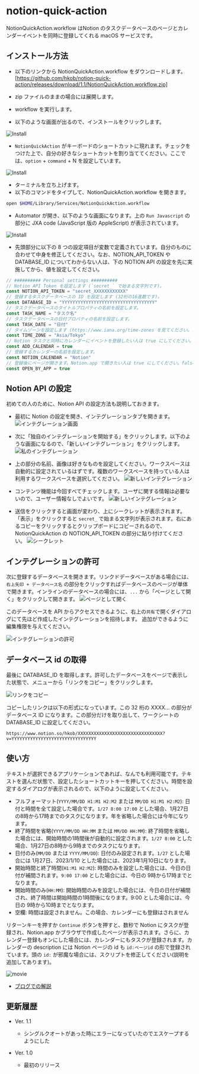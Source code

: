 # notion-quick-action

NotionQuickAction.workflow はNotion のタスクデータベースのページとカレンダーイベントを同時に登録してくれる macOS サービスです。

## インストール方法

- 以下のリンクから NotionQuickAction.workflow をダウンロードします。
[https://github.com/hkob/notion-quick-action/releases/download/1.1/NotionQuickAction.workflow.zip]

- zip ファイルのままの場合には展開します。
- workflow を実行します。
- 以下のような画面が出るので、インストールをクリックします。

![Install](QuickActionInstaller-J.png)

- `NotionQuickAction` がキーボードのショートカットに現れます。チェックをつけた上で、自分の好きなショートカットを割り当ててください。ここでは、`option` + `command` + N を設定しています。

![Install](Service-J.png)

- ターミナルを立ち上げます。
- 以下のコマンドをタイプして、NotionQuickAction.workflow を開きます。

```sh
open $HOME/Library/Services/NotionQuickAction.workflow
```

- Automator が開き、以下のような画面になります。上の `Run Javascript` の部分に JXA code (JavaScript 版の AppleScript) が表示されています。

![Install](Automator-J.png)

- 先頭部分に以下の 8 つの設定項目が変数で定義されています。自分のものに合わせて中身を修正してください。なお、NOTION_API_TOKEN や DATABASE_ID についてわからない人は、下の NOTION API の設定を先に実施してから、値を設定してください。

```Javascript
// ########## Personal settings ##########
// Notion API Token を設定します (`secret_` で始まる文字列です)。
const NOTION_API_TOKEN = "secret_XXXXXXXXXXXX"
// 登録するタスクデータベースの ID を設定します (32桁の16進数です)。
const DATABASE_ID = "YYYYYYYYYYYYYYYYYYYYYYYYYYYYYYYYYYY"
// タスクデータベースのタイトルプロパティの名前を設定します。
const TASK_NAME = "タスク名"
// タスクデータベースの日付プロパティの名前を設定します。
const TASK_DATE = "日付"
// タイムゾーンを設定します (https://www.iana.org/time-zones を見てください。日本の人はこのままでいいです)。
const TIME_ZONE = "Asia/Tokyo"
// Notion タスクと同時にカレンダーにイベントを登録したい人は true にしてください。したくない人は false にします。
const ADD_CALENDAR = true
// 登録するカレンダーの名前を設定します。
const NOTION_CALENDAR = "Notion"
// 登録後にページが開きます。Notion.app で開きたい人は true にしてください。false にするとデフォルトブラウザで開きます。
const OPEN_BY_APP = true
```

## Notion API の設定

初めての人のために、Notion API の設定方法も説明しておきます。

- 最初に Notion の設定を開き、インテグレーションタブを開きます。
![インテグレーション画面](Integration-J.png)

- 次に「独自のインテグレーションを開始する」をクリックします。以下のような画面になるので、「新しいインテグレーション」をクリックします。
![私のインテグレーション](myIntegration-J.png)

- 上の部分の名前、画像は好きなものを設定してください。ワークスペースは自動的に設定されているはずです。複数のワークスペースを持っている人は利用するワークスペースを選択してください。
![新しいインテグレーション](newIntegration0-J.png)

- コンテンツ機能は今回すべてチェックします。ユーザに関する情報は必要ないので、ユーザー情報なしでよいです。
![新しいインテグレーション](newIntegration1-J.png)

- 送信をクリックすると画面が変わり、上にシークレットが表示されます。「表示」をクリックすると `secret_` で始まる文字列が表示されます。右にあるコピーをクリックするとクリップボードにコピーされるので、NotionQuickAction の NOTION_API_TOKEN の部分に貼り付けてください。
![シークレット](secret-J.png)

## インテグレーションの許可

次に登録するデータベースを開きます。リンクドデータベースがある場合には、`右上矢印 + データベース名` の部分をクリックすればデータベースのページが単体で開きます。インラインのデータベースの場合には、`...` から「ページとして開く」をクリックして開きます。
![ページとして開く](openAsPage-J.png)

このデータベースを API からアクセスできるように、右上の`共有`で開くダイアログにて先ほど作成したインテグレーションを招待します。
追加ができるように編集権限を与えてください。

![インテグレーションの許可](ShareForIntegration-J.png)

## データベース id の取得

最後に DATABASE_ID を取得します。許可したデータベースをページで表示した状態で、メニューから「リンクをコピー」をクリックします。

![リンクをコピー](CopyLink-J.png)

コピーしたリンクは以下の形式になっています。この 32 桁の XXXX... の部分がデータベース ID になります。この部分だけを取り出して、ワークシートの DATABASE_ID に設定してください。

```text
https://www.notion.so/hkob/XXXXXXXXXXXXXXXXXXXXXXXXXXXXXXXX?v=YYYYYYYYYYYYYYYYYYYYYYYYYYYYYYYY
```

## 使い方

テキストが選択できるアプリケーションであれば、なんでも利用可能です。テキストを選んだ状態で、設定したショートカットキーを押してください。時間を設定するダイアログが表示されるので、以下のように設定してください。

- フルフォーマット(`YYYY/MM/DD H1:M1 H2:M2` または `MM/DD H1:M1 H2:M2`): 日付と時間を全て設定した場合です。`1/27 8:00 17:00` とした場合、1月27日の8時から17時までのタスクになります。年を省略した場合には今年になります。
- 終了時間を省略(`YYYY/MM/DD HH:MM` または `MM/DD HH:MM`): 終了時間を省略した場合には、開始時間の1時間後が自動的に設定されます。`1/27 8:00` とした場合、1月27日の8時から9時までのタスクになります。
- 日付のみ(`MM/DD` または `YYYY/MM/DD`): 日付のみ設定されます。`1/27` とした場合には 1月27日、2023/1/10 とした場合には、2023年1月10日になります。
- 開始時間と終了時間(`H1:M1 H2:M2`): 時間のみを設定した場合には、今日の日付が補間されます。`9:00 17:00` とした場合には、今日の 9時から17時までとなります。
- 開始時間のみ(`HH:MM`): 開始時間のみを設定した場合には、今日の日付が補間され、終了時間は開始時間の1時間後になります。9:00 とした場合には、今日の 9時から10時までとなります。
- 空欄: 時間は設定されません。この場合、カレンダーにも登録はされません

リターンキーを押すか `Continue` ボタンを押すと、数秒で Notion にタスクが登録され、Notion.app かブラウザで作成したページが表示されます。さらに、カレンダー登録もオンにした場合には、カレンダーにもタスクが登録されます。カレンダーの description には Notion ページの id も `id:ページid` の形で登録されています。頭の `id:` が邪魔な場合には、スクリプトを修正してください(説明を追加してあります)。

![movie](NotionQuickAction.gif)

- [ブログでの解説](https://hkob.hatenablog.com/entry/2022/01/08/130000)

## 更新履歴

- Ver. 1.1
  - シングルクオートがあった時にエラーになっていたのでエスケープするようにした

- Ver. 1.0
  - 最初のリリース
